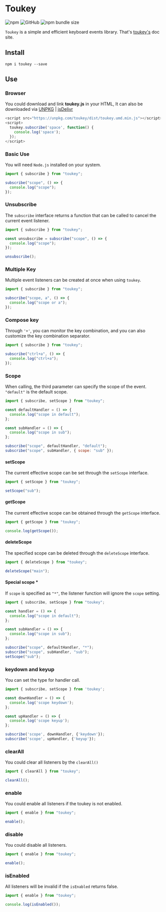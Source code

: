 # Toukey

![npm](https://img.shields.io/npm/v/toukey)
![GitHub](https://img.shields.io/github/license/yukiniro/toukey)
![npm bundle size](https://img.shields.io/bundlephobia/min/toukey)

`Toukey` is a simple and efficient keyboard events library. That's [toukey's](https://toukey.vercel.app/) doc site.

## Install

```shell
npm i toukey --save
```

## Use

### Browser

You could download and link **toukey.js** in your HTML, It can also be downloaded via [UNPKG](https://unpkg.com/browse/toukey/dist/) | [jsDelivr](https://www.jsdelivr.com/package/npm/toukey)

```javascript
<script src="https://unpkg.com/toukey/dist/toukey.umd.min.js"></script>
<script>
  toukey.subscribe('space', function() {
    console.log('space');
  });
</script>
```

### Basic Use

You will need `Node.js` installed on your system.

```javascript
import { subscribe } from "toukey";

subscribe("scope", () => {
  console.log("scope");
});
```

### Unsubscribe

The `subscribe` interface returns a function that can be called to cancel the current event listener.

```javascript
import { subscribe } from "toukey";

const unsubscribe = subscribe("scope", () => {
  console.log("scope");
});

unsubscribe();
```

### Multiple Key

Multiple event listeners can be created at once when using `toukey`.

```javascript
import { subscribe } from "toukey";

subscribe("scope, a", () => {
  console.log("scope or a");
});
```

### Compose key

Through `'+'`, you can monitor the key combination, and you can also customize the key combination separator.

```javascript
import { subscribe } from "toukey";

subscribe("ctrl+a", () => {
  console.log("ctrl+a");
});
```

### Scope

When calling, the third parameter can specify the scope of the event. `"default"` is the default scope.

```javascript
import { subscribe, setScope } from "toukey";

const defaultHandler = () => {
  console.log("scope in default");
};

const subHandler = () => {
  console.log("scope in sub");
};

subscribe("scope", defaultHandler, "default");
subscribe("scope", subHandler, { scope: "sub" });
```

#### setScope

The current effective scope can be set through the `setScope` interface.

```javascript
import { setScope } from "toukey";

setScope("sub");
```

#### getScope

The current effective scope can be obtained through the `getScope` interface.

```javascript
import { getScope } from "toukey";

console.log(getScope());
```

#### deleteScope

The specified scope can be deleted through the `deleteScope` interface.

```javascript
import { deleteScope } from "toukey";

deleteScope("main");
```

#### Special scope \*

If `scope` is specified as `"*"`, the listener function will ignore the `scope` setting.

```javascript
import { subscribe, setScope } from "toukey";

const handler = () => {
  console.log("scope in default");
};

const subHandler = () => {
  console.log("scope in sub");
};

subscribe("scope", defaultHandler, "*");
subscribe("scope", subHandler, "sub");
setScope("sub");
```

### keydown and keyup

You can set the type for handler call.

```javascript
import { subscribe, setScope } from 'toukey';

const downHandler = () => {
  console.log('scope keydown');
};

const upHandler = () => {
  console.log('scope keyup');
};

subscribe('scope', downHandler, {'keydown'});
subscribe('scope', upHandler, {'keyup'});
```

### clearAll

You could clear all listeners by the `clearAll()`

```javascript
import { clearAll } from "toukey";

clearAll();
```

### enable

You could enable all listeners if the toukey is not enabled.

```javascript
import { enable } from "toukey";

enable();
```

### disable

You could disable all listeners.

```javascript
import { enable } from "toukey";

enable();
```

### isEnabled

All listeners will be invalid if the `isEnabled` returns false.

```javascript
import { enable } from "toukey";

console.log(isEnabled());
```
